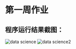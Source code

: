 # 第一周作业
## 程序运行结果截图：
![data science](https://github.com/yutong-2023/Introduction-to-data-science/assets/144672418/caa27f3f-ed82-449a-ae23-fc23454da461)
![data science2](https://github.com/yutong-2023/Introduction-to-data-science/assets/144672418/5a911469-4f5f-49d2-ba0b-753d2052dda5)
